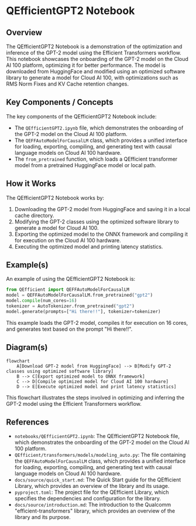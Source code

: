 # QEfficientGPT2 Notebook
## Overview
The QEfficientGPT2 Notebook is a demonstration of the optimization and inference of the GPT-2 model using the Efficient Transformers workflow. This notebook showcases the onboarding of the GPT-2 model on the Cloud AI 100 platform, optimizing it for better performance. The model is downloaded from HuggingFace and modified using an optimized software library to generate a model for Cloud AI 100, with optimizations such as RMS Norm Fixes and KV Cache retention changes.

## Key Components / Concepts
The key components of the QEfficientGPT2 Notebook include:
* The `QEfficientGPT2.ipynb` file, which demonstrates the onboarding of the GPT-2 model on the Cloud AI 100 platform.
* The `QEFFAutoModelForCausalLM` class, which provides a unified interface for loading, exporting, compiling, and generating text with causal language models on Cloud AI 100 hardware.
* The `from_pretrained` function, which loads a QEfficient transformer model from a pretrained HuggingFace model or local path.

## How it Works
The QEfficientGPT2 Notebook works by:
1. Downloading the GPT-2 model from HuggingFace and saving it in a local cache directory.
2. Modifying the GPT-2 classes using the optimized software library to generate a model for Cloud AI 100.
3. Exporting the optimized model to the ONNX framework and compiling it for execution on the Cloud AI 100 hardware.
4. Executing the optimized model and printing latency statistics.

## Example(s)
An example of using the QEfficientGPT2 Notebook is:
```python
from QEfficient import QEFFAutoModelForCausalLM
model = QEFFAutoModelForCausalLM.from_pretrained("gpt2")
model.compile(num_cores=16)
tokenizer = AutoTokenizer.from_pretrained("gpt2")
model.generate(prompts=["Hi there!!"], tokenizer=tokenizer)
```
This example loads the GPT-2 model, compiles it for execution on 16 cores, and generates text based on the prompt "Hi there!!".

## Diagram(s)
```mermaid
flowchart
    A[Download GPT-2 model from HuggingFace] --> B[Modify GPT-2 classes using optimized software library]
    B --> C[Export optimized model to ONNX framework]
    C --> D[Compile optimized model for Cloud AI 100 hardware]
    D --> E[Execute optimized model and print latency statistics]
```
This flowchart illustrates the steps involved in optimizing and inferring the GPT-2 model using the Efficient Transformers workflow.

## References
* `notebooks/QEfficientGPT2.ipynb`: The QEfficientGPT2 Notebook file, which demonstrates the onboarding of the GPT-2 model on the Cloud AI 100 platform.
* `QEfficient/transformers/models/modeling_auto.py`: The file containing the `QEFFAutoModelForCausalLM` class, which provides a unified interface for loading, exporting, compiling, and generating text with causal language models on Cloud AI 100 hardware.
* `docs/source/quick_start.md`: The Quick Start guide for the QEfficient Library, which provides an overview of the library and its usage.
* `pyproject.toml`: The project file for the QEfficient Library, which specifies the dependencies and configuration for the library.
* `docs/source/introduction.md`: The introduction to the Qualcomm "efficient-transformers" library, which provides an overview of the library and its purpose.